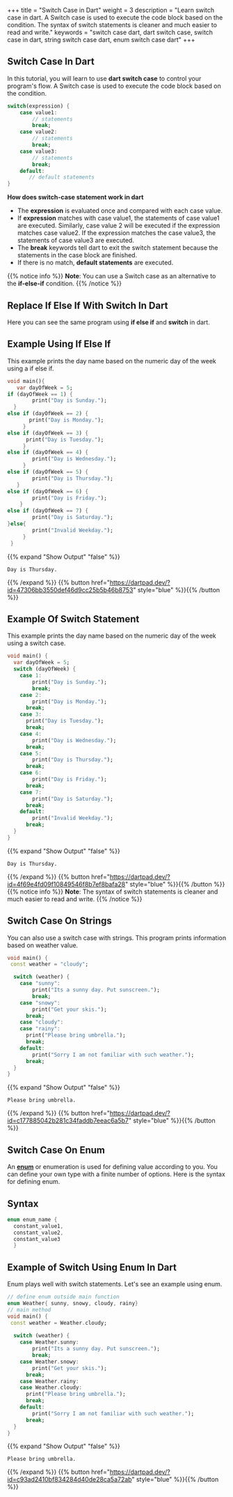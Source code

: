 
+++
title = "Switch Case in Dart"
weight = 3
description = "Learn switch case in dart. A Switch case is used to execute the code block based on the condition. The syntax of switch statements is cleaner and much easier to read and write."
keywords = "switch case dart, dart switch case, switch case in dart, string switch case dart, enum switch case dart"
+++

## Switch Case In Dart

In this tutorial, you will learn to use **dart switch case** to control your program's flow. A Switch case is used to execute the code block based on the condition. 

```dart
switch(expression) {
    case value1:
        // statements
        break;
    case value2:
        // statements
        break;
    case value3:
        // statements
        break;
    default:
       // default statements
}
``` 


**How does switch-case statement work in dart**
- The **expression** is evaluated once and compared with each case value.   
- If **expression** matches with case value1, the statements of case value1 are executed. Similarly, case value 2 will be executed if the expression matches case value2. If the expression matches the case value3, the statements of case value3 are executed.
- The **break** keywords tell dart to exit the switch statement because the statements in the case block are finished.
- If there is no match, **default statements** are executed.

{{% notice info %}}
**Note**:  You can use a Switch case as an alternative to the **if-else-if** condition.
{{% /notice %}}


## Replace If Else If With Switch In Dart
Here you can see the same program using **if else if** and **switch** in dart.  

## Example Using If Else If
This example prints the day name based on the numeric day of the week using a if else if.
```dart
void main(){
   var dayOfWeek = 5;
if (dayOfWeek == 1) {
        print("Day is Sunday.");
  }
else if (dayOfWeek == 2) {
       print("Day is Monday.");
     }
else if (dayOfWeek == 3) {
      print("Day is Tuesday.");
     }
else if (dayOfWeek == 4) {
        print("Day is Wednesday.");
     }
else if (dayOfWeek == 5) {
        print("Day is Thursday.");
   }
else if (dayOfWeek == 6) {
        print("Day is Friday.");
    }
else if (dayOfWeek == 7) {
        print("Day is Saturday.");
}else{
        print("Invalid Weekday.");
     }
 }

```


{{% expand "Show Output" "false" %}}
````plaintext
Day is Thursday.
````
{{% /expand %}} 
{{% button href="https://dartpad.dev/?id=47306bb3550def46d9cc25b5b46b8753" style="blue" %}}{{% /button %}}

## Example Of Switch Statement
This example prints the day name based on the numeric day of the week using a switch case.
```dart
void main() {
  var dayOfWeek = 5;
  switch (dayOfWeek) {
    case 1:
        print("Day is Sunday.");
        break;
    case 2:
        print("Day is Monday.");
      break;
    case 3:
      print("Day is Tuesday.");
      break;
    case 4:
        print("Day is Wednesday.");
      break;
    case 5:
        print("Day is Thursday.");
      break;
    case 6:
        print("Day is Friday.");
      break;
    case 7:
        print("Day is Saturday.");
      break;
    default:
        print("Invalid Weekday.");
      break;
  }
}
```


{{% expand "Show Output" "false" %}}
````plaintext
Day is Thursday.
````
{{% /expand %}} 
{{% button href="https://dartpad.dev/?id=4f69e4fd09f10849546f8b7ef8bafa28" style="blue" %}}{{% /button %}}
{{% notice info %}}
**Note**:  The syntax of switch statements is cleaner and much easier to read and write.
{{% /notice %}}


## Switch Case On Strings
You can also use a switch case with strings. This program prints information based on weather value.
```dart
void main() {
 const weather = "cloudy";

  switch (weather) {
    case "sunny":
        print("Its a sunny day. Put sunscreen.");
        break;
    case "snowy":
        print("Get your skis.");
      break;
    case "cloudy":
    case "rainy": 
      print("Please bring umbrella.");
      break;
    default:
        print("Sorry I am not familiar with such weather.");
      break;
  }
}
```


{{% expand "Show Output" "false" %}}
````plaintext
Please bring umbrella.
````
{{% /expand %}} 
{{% button href="https://dartpad.dev/?id=c177885042b281c34faddb7eeac6a5b7" style="blue" %}}{{% /button %}}

## Switch Case On Enum
An **[enum](/object-oriented-programming/enum-in-dart/)** or enumeration is used for defining value according to you. You can define your own type with a finite number of options. Here is the syntax for defining enum.

## Syntax
```dart
enum enum_name { 
  constant_value1, 
  constant_value2, 
  constant_value3 
  }
```


## Example of Switch Using Enum In Dart
Enum plays well with switch statements. Let's see an example using enum.

```dart
// define enum outside main function
enum Weather{ sunny, snowy, cloudy, rainy}
// main method
void main() {
 const weather = Weather.cloudy;
  
  switch (weather) {
    case Weather.sunny:
        print("Its a sunny day. Put sunscreen.");
        break;
    case Weather.snowy:
        print("Get your skis.");
      break;
    case Weather.rainy:
    case Weather.cloudy:
      print("Please bring umbrella.");
      break;
    default:
        print("Sorry I am not familiar with such weather.");
      break;
  }
}
```


{{% expand "Show Output" "false" %}}
````plaintext
Please bring umbrella.
````
{{% /expand %}} 
{{% button href="https://dartpad.dev/?id=c93ad2410bf834284d40de28ca5a72ab" style="blue" %}}{{% /button %}}
